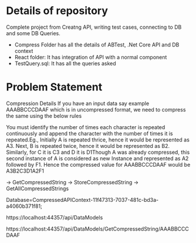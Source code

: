 # Details of repository 

Complete project from Creatng API, writing test cases, connecting to DB and some DB Queries.

- Compress Folder has all the details of ABTest, .Net Core API and DB context
- React folder: It has integration of API with a normal component
- TestQuery.sql: It has all the queries asked

# Problem Statement

Compression Details 
If you have an input data say example AAABBCCCDAAF which is in uncompressed format, we need to compress the same using the below rules


You must identify the number of times each character is repeated continuously and append the character with the number of times 
it is repeated.Eg., Initially A is repeated thrice, hence it would be represented as A3. 
Next, B is repeated twice, hence it would be represented as B2.
Similarly, for C it is C3 and D it is D1Though A was already compressed, 
this second instance of A is considered as new Instance and represented as A2 followed by F1. Hence the compressed value for AAABBCCCDAAF 
would be A3B2C3D1A2F1


-> GetCompressedString
-> StoreCompressedString
-> GetAllCompressedStrings


Database=CompressedAPIContext-11f47313-7037-481c-bd3a-a4060b371f81;

https://localhost:44357/api/DataModels

https://localhost:44357/api/DataModels/GetCompressedString/AAABBCCCDAAF
